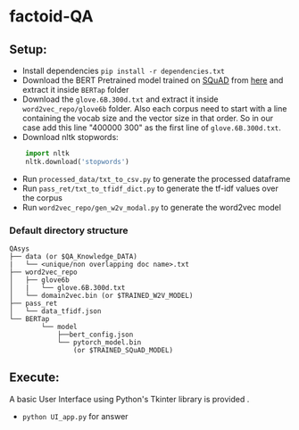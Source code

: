 # factoid-QA

## Setup:
- Install dependencies `pip install -r dependencies.txt`
- Download the BERT Pretrained model trained on [SQuAD](https://rajpurkar.github.io/SQuAD-explorer/) from [here](https://www.dropbox.com/s/8jnulb2l4v7ikir/model.zip) and extract it inside `BERTap` folder
- Download the `glove.6B.300d.txt` and extract it inside `word2vec_repo/glove6b` folder. Also each corpus need to start with a line containing the vocab size and the vector size in that order. So in our case add this line "400000 300" as the first line of `glove.6B.300d.txt`.
- Download nltk stopwords:
```python
    import nltk
    nltk.download('stopwords')
```
- Run `processed_data/txt_to_csv.py` to generate the processed dataframe
- Run `pass_ret/txt_to_tfidf_dict.py` to generate the tf-idf values over the corpus
- Run `word2vec_repo/gen_w2v_modal.py` to generate the word2vec model
### Default directory structure
```
QAsys
├── data (or $QA_Knowledge_DATA)
|   └── <unique/non overlapping doc name>.txt
├── word2vec_repo   
│   ├── glove6b
│   |   └── glove.6B.300d.txt
│   └── domain2vec.bin (or $TRAINED_W2V_MODEL)
├── pass_ret
│   └── data_tfidf.json
└── BERTap
        └── model
            ├──bert_config.json
            └── pytorch_model.bin
                (or $TRAINED_SQuAD_MODEL)
```

## Execute:
A basic User Interface using Python's Tkinter library is provided .
- `python UI_app.py` for answer
